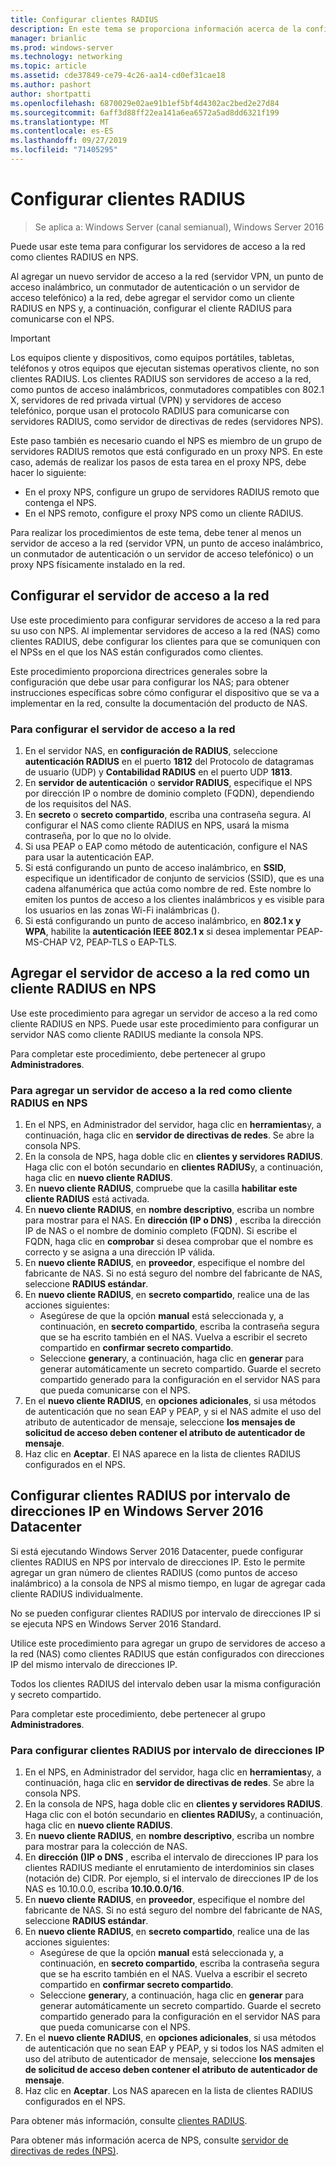 ```yaml
---
title: Configurar clientes RADIUS
description: En este tema se proporciona información acerca de la configuración de clientes RADIUS para el servidor de directivas de redes en Windows Server 2016.
manager: brianlic
ms.prod: windows-server
ms.technology: networking
ms.topic: article
ms.assetid: cde37849-ce79-4c26-aa14-cd0ef31cae18
ms.author: pashort
author: shortpatti
ms.openlocfilehash: 6870029e02ae91b1ef5bf4d4302ac2bed2e27d84
ms.sourcegitcommit: 6aff3d88ff22ea141a6ea6572a5ad8dd6321f199
ms.translationtype: MT
ms.contentlocale: es-ES
ms.lasthandoff: 09/27/2019
ms.locfileid: "71405295"
---
```

# <a name="configure-radius-clients"></a>Configurar clientes RADIUS

>Se aplica a: Windows Server (canal semianual), Windows Server 2016

Puede usar este tema para configurar los servidores de acceso a la red como clientes RADIUS en NPS.

Al agregar un nuevo servidor de acceso a la red \(servidor VPN, un punto de acceso inalámbrico, un conmutador de autenticación o un servidor de acceso telefónico\) a la red, debe agregar el servidor como un cliente RADIUS en NPS y, a continuación, configurar el cliente RADIUS para comunicarse con el NPS.

>[!IMPORTANT]
>Los equipos cliente y dispositivos, como equipos portátiles, tabletas, teléfonos y otros equipos que ejecutan sistemas operativos cliente, no son clientes RADIUS. Los clientes RADIUS son servidores de acceso a la red, como puntos de acceso inalámbricos, conmutadores compatibles con 802.1 X, servidores de red privada virtual (VPN) y servidores de acceso telefónico, porque usan el protocolo RADIUS para comunicarse con servidores RADIUS, como servidor de directivas de redes \(servidores NPS\).

Este paso también es necesario cuando el NPS es miembro de un grupo de servidores RADIUS remotos que está configurado en un proxy NPS. En este caso, además de realizar los pasos de esta tarea en el proxy NPS, debe hacer lo siguiente:

- En el proxy NPS, configure un grupo de servidores RADIUS remoto que contenga el NPS.
- En el NPS remoto, configure el proxy NPS como un cliente RADIUS.

Para realizar los procedimientos de este tema, debe tener al menos un servidor de acceso a la red \(servidor VPN, un punto de acceso inalámbrico, un conmutador de autenticación o un servidor de acceso telefónico\) o un proxy NPS físicamente instalado en la red.

## <a name="configure-the-network-access-server"></a>Configurar el servidor de acceso a la red

Use este procedimiento para configurar servidores de acceso a la red para su uso con NPS. Al implementar servidores de acceso a la red (NAS) como clientes RADIUS, debe configurar los clientes para que se comuniquen con el NPSs en el que los NAS están configurados como clientes.

Este procedimiento proporciona directrices generales sobre la configuración que debe usar para configurar los NAS; para obtener instrucciones específicas sobre cómo configurar el dispositivo que se va a implementar en la red, consulte la documentación del producto de NAS.

### <a name="to-configure-the-network-access-server"></a>Para configurar el servidor de acceso a la red

1. En el servidor NAS, en **configuración de RADIUS**, seleccione **autenticación RADIUS** en el puerto **1812** del Protocolo de datagramas de usuario (UDP) y **Contabilidad RADIUS** en el puerto UDP **1813**.
2. En **servidor de autenticación** o **servidor RADIUS**, especifique el NPS por dirección IP o nombre de dominio completo (FQDN), dependiendo de los requisitos del NAS. 
3. En **secreto** o **secreto compartido**, escriba una contraseña segura. Al configurar el NAS como cliente RADIUS en NPS, usará la misma contraseña, por lo que no lo olvide.
4. Si usa PEAP o EAP como método de autenticación, configure el NAS para usar la autenticación EAP.
5. Si está configurando un punto de acceso inalámbrico, en **SSID**, especifique un identificador de conjunto de servicios \(SSID\), que es una cadena alfanumérica que actúa como nombre de red. Este nombre lo emiten los puntos de acceso a los clientes inalámbricos y es visible para los usuarios en las zonas Wi-Fi inalámbricas \(\).
6. Si está configurando un punto de acceso inalámbrico, en **802.1 x y WPA**, habilite la **autenticación IEEE 802.1 x** si desea implementar PEAP-MS-CHAP V2, PEAP-TLS o EAP-TLS.

## <a name="add-the-network-access-server-as-a-radius-client-in-nps"></a>Agregar el servidor de acceso a la red como un cliente RADIUS en NPS

Use este procedimiento para agregar un servidor de acceso a la red como cliente RADIUS en NPS. Puede usar este procedimiento para configurar un servidor NAS como cliente RADIUS mediante la consola NPS.

Para completar este procedimiento, debe pertenecer al grupo **Administradores**.

### <a name="to-add-a-network-access-server-as-a-radius-client-in-nps"></a>Para agregar un servidor de acceso a la red como cliente RADIUS en NPS

1. En el NPS, en Administrador del servidor, haga clic en **herramientas**y, a continuación, haga clic en **servidor de directivas de redes**. Se abre la consola NPS.
2. En la consola de NPS, haga doble clic en **clientes y servidores RADIUS**. Haga clic con el botón secundario en **clientes RADIUS**y, a continuación, haga clic en **nuevo cliente RADIUS**. 
3. En **nuevo cliente RADIUS**, compruebe que la casilla **habilitar este cliente RADIUS** está activada.
4. En **nuevo cliente RADIUS**, en **nombre descriptivo**, escriba un nombre para mostrar para el NAS. En **dirección (IP o DNS)** , escriba la dirección IP de NAS o el nombre de dominio completo (FQDN). Si escribe el FQDN, haga clic en **comprobar** si desea comprobar que el nombre es correcto y se asigna a una dirección IP válida. 
5. En **nuevo cliente RADIUS**, en **proveedor**, especifique el nombre del fabricante de NAS. Si no está seguro del nombre del fabricante de NAS, seleccione **RADIUS estándar**.
6. En **nuevo cliente RADIUS**, en **secreto compartido**, realice una de las acciones siguientes:
    - Asegúrese de que la opción **manual** está seleccionada y, a continuación, en **secreto compartido**, escriba la contraseña segura que se ha escrito también en el NAS. Vuelva a escribir el secreto compartido en **confirmar secreto compartido**.
    - Seleccione **generar**y, a continuación, haga clic en **generar** para generar automáticamente un secreto compartido. Guarde el secreto compartido generado para la configuración en el servidor NAS para que pueda comunicarse con el NPS.
7. En el **nuevo cliente RADIUS**, en **opciones adicionales**, si usa métodos de autenticación que no sean EAP y PEAP, y si el NAS admite el uso del atributo de autenticador de mensaje, seleccione **los mensajes de solicitud de acceso deben contener el atributo de autenticador de mensaje**.
8. Haz clic en **Aceptar**. El NAS aparece en la lista de clientes RADIUS configurados en el NPS.

## <a name="configure-radius-clients-by-ip-address-range-in-windows-server-2016-datacenter"></a>Configurar clientes RADIUS por intervalo de direcciones IP en Windows Server 2016 Datacenter

Si está ejecutando Windows Server 2016 Datacenter, puede configurar clientes RADIUS en NPS por intervalo de direcciones IP. Esto le permite agregar un gran número de clientes RADIUS (como puntos de acceso inalámbrico) a la consola de NPS al mismo tiempo, en lugar de agregar cada cliente RADIUS individualmente.

No se pueden configurar clientes RADIUS por intervalo de direcciones IP si se ejecuta NPS en Windows Server 2016 Standard.

Utilice este procedimiento para agregar un grupo de servidores de acceso a la red (NAS) como clientes RADIUS que están configurados con direcciones IP del mismo intervalo de direcciones IP.

Todos los clientes RADIUS del intervalo deben usar la misma configuración y secreto compartido.

Para completar este procedimiento, debe pertenecer al grupo **Administradores**.

### <a name="to-set-up-radius-clients-by-ip-address-range"></a>Para configurar clientes RADIUS por intervalo de direcciones IP

1. En el NPS, en Administrador del servidor, haga clic en **herramientas**y, a continuación, haga clic en **servidor de directivas de redes**. Se abre la consola NPS.
2. En la consola de NPS, haga doble clic en **clientes y servidores RADIUS**. Haga clic con el botón secundario en **clientes RADIUS**y, a continuación, haga clic en **nuevo cliente RADIUS**.
3. En **nuevo cliente RADIUS**, en **nombre descriptivo**, escriba un nombre para mostrar para la colección de NAS.
4. En **dirección \(\)IP o DNS** , escriba el intervalo de direcciones IP para los clientes RADIUS mediante el enrutamiento de interdominios sin clases \(notación de\) CIDR. Por ejemplo, si el intervalo de direcciones IP de los NAS es 10.10.0.0, escriba **10.10.0.0/16**.
5. En **nuevo cliente RADIUS**, en **proveedor**, especifique el nombre del fabricante de NAS. Si no está seguro del nombre del fabricante de NAS, seleccione **RADIUS estándar**.
6. En **nuevo cliente RADIUS**, en **secreto compartido**, realice una de las acciones siguientes:
    - Asegúrese de que la opción **manual** está seleccionada y, a continuación, en **secreto compartido**, escriba la contraseña segura que se ha escrito también en el NAS. Vuelva a escribir el secreto compartido en **confirmar secreto compartido**.
    - Seleccione **generar**y, a continuación, haga clic en **generar** para generar automáticamente un secreto compartido. Guarde el secreto compartido generado para la configuración en el servidor NAS para que pueda comunicarse con el NPS.
7. En el **nuevo cliente RADIUS**, en **opciones adicionales**, si usa métodos de autenticación que no sean EAP y PEAP, y si todos los NAS admiten el uso del atributo de autenticador de mensaje, seleccione **los mensajes de solicitud de acceso deben contener el atributo de autenticador de mensaje**.
8. Haz clic en **Aceptar**. Los NAS aparecen en la lista de clientes RADIUS configurados en el NPS.

Para obtener más información, consulte [clientes RADIUS](nps-radius-clients.md).

Para obtener más información acerca de NPS, consulte [servidor de directivas de redes (NPS)](nps-top.md).